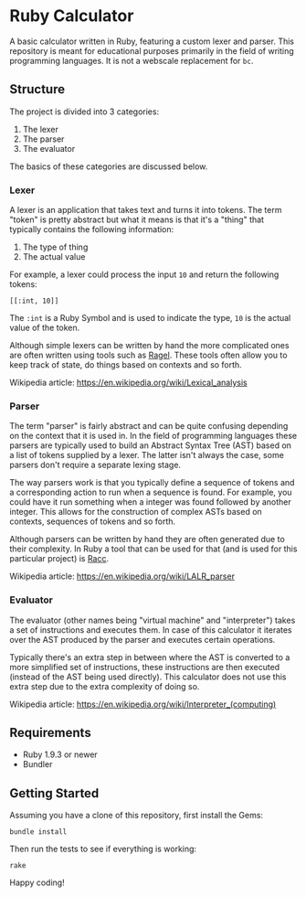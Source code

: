 # Ruby Calculator

A basic calculator written in Ruby, featuring a custom lexer and parser. This
repository is meant for educational purposes primarily in the field of writing
programming languages. It is not a webscale replacement for `bc`.

## Structure

The project is divided into 3 categories:

1. The lexer
2. The parser
3. The evaluator

The basics of these categories are discussed below.

### Lexer

A lexer is an application that takes text and turns it into tokens. The term
"token" is pretty abstract but what it means is that it's a "thing" that
typically contains the following information:

1. The type of thing
2. The actual value

For example, a lexer could process the input `10` and return the following
tokens:

    [[:int, 10]]

The `:int` is a Ruby Symbol and is used to indicate the type, `10` is the
actual value of the token.

Although simple lexers can be written by hand the more complicated ones are
often written using tools such as [Ragel][ragel]. These tools often allow you
to keep track of state, do things based on contexts and so forth.

Wikipedia article: <https://en.wikipedia.org/wiki/Lexical_analysis>

### Parser

The term "parser" is fairly abstract and can be quite confusing depending on
the context that it is used in. In the field of programming languages these
parsers are typically used to build an Abstract Syntax Tree (AST) based on a
list of tokens supplied by a lexer. The latter isn't always the case, some
parsers don't require a separate lexing stage.

The way parsers work is that you typically define a sequence of tokens and a
corresponding action to run when a sequence is found. For example, you could
have it run something when a integer was found followed by another integer.
This allows for the construction of complex ASTs based on contexts, sequences
of tokens and so forth.

Although parsers can be written by hand they are often generated due to their
complexity. In Ruby a tool that can be used for that (and is used for this
particular project) is [Racc][racc].

Wikipedia article: <https://en.wikipedia.org/wiki/LALR_parser>

### Evaluator

The evaluator (other names being "virtual machine" and "interpreter") takes a
set of instructions and executes them. In case of this calculator it iterates
over the AST produced by the parser and executes certain operations.

Typically there's an extra step in between where the AST is converted to a more
simplified set of instructions, these instructions are then executed (instead
of the AST being used directly). This calculator does not use this extra step
due to the extra complexity of doing so.

Wikipedia article: <https://en.wikipedia.org/wiki/Interpreter_(computing)>

## Requirements

* Ruby 1.9.3 or newer
* Bundler

## Getting Started

Assuming you have a clone of this repository, first install the Gems:

    bundle install

Then run the tests to see if everything is working:

    rake

Happy coding!

[ragel]: http://www.complang.org/ragel/
[racc]: https://github.com/tenderlove/racc
